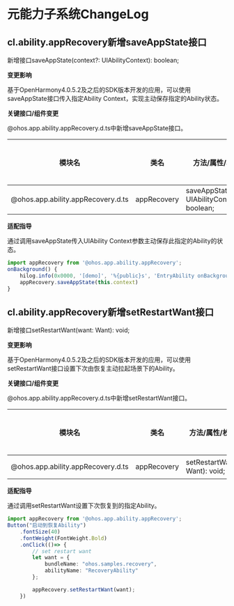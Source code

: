 # 元能力子系统ChangeLog

## cl.ability.appRecovery新增saveAppState接口

新增接口saveAppState(context?: UIAbilityContext): boolean;

**变更影响**

基于OpenHarmony4.0.5.2及之后的SDK版本开发的应用，可以使用saveAppState接口传入指定Ability Context，实现主动保存指定的Ability状态。

**关键接口/组件变更**

@ohos.app.ability.appRecovery.d.ts中新增saveAppState接口。

| 模块名 | 类名 | 方法/属性/枚举/常量 | 变更类型 |
|  -- | -- | -- | -- |
| @ohos.app.ability.appRecovery.d.ts | appRecovery | saveAppState(context?: UIAbilityContext): boolean; | 新增 |

**适配指导**

通过调用saveAppState传入UIAbility Context参数主动保存此指定的Ability的状态。

```ts
import appRecovery from '@ohos.app.ability.appRecovery';
onBackground() {
    hilog.info(0x0000, '[demo]', '%{public}s', 'EntryAbility onBackground');
    appRecovery.saveAppState(this.context)
}
```
## cl.ability.appRecovery新增setRestartWant接口

新增接口setRestartWant(want: Want): void;

**变更影响**

基于OpenHarmony4.0.5.2及之后的SDK版本开发的应用，可以使用setRestartWant接口设置下次由恢复主动拉起场景下的Ability。

**关键接口/组件变更**

@ohos.app.ability.appRecovery.d.ts中新增setRestartWant接口。

| 模块名 | 类名 | 方法/属性/枚举/常量 | 变更类型 |
|  -- | -- | -- | -- |
| @ohos.app.ability.appRecovery.d.ts | appRecovery | setRestartWant(want: Want): void; | 新增 |

**适配指导**

通过调用setRestartWant设置下次恢复到的指定Ability。

```ts
import appRecovery from '@ohos.app.ability.appRecovery';
Button("启动到恢复Ability")
    .fontSize(40)
    .fontWeight(FontWeight.Bold)
    .onClick(()=> {
        // set restart want
        let want = {
            bundleName: "ohos.samples.recovery",
            abilityName: "RecoveryAbility"
        };

        appRecovery.setRestartWant(want);
    })
```